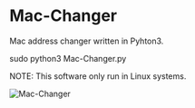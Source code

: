 # Mac-Changer
Mac address changer written in Pyhton3.

sudo python3 Mac-Changer.py

NOTE: This software only run in Linux systems.

![Mac-Changer](https://user-images.githubusercontent.com/94006629/154862120-fa4cfd08-7ca8-46a6-8082-aa4f4f82ca04.jpg)
